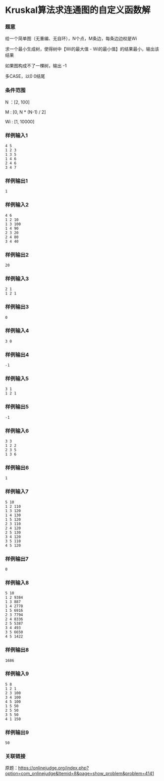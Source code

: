
# Kruskal算法求连通图的自定义函数解

### 题意

给一个简单图（无重编、无自环），N个点，M条边，每条边边权是Wi

求一个最小生成树，使得树中【Wi的最大值 - Wi的最小值】的结果最小，输出该结果

如果图构成不了一棵树，输出 -1

多CASE，以0 0结尾

### 条件范围

N ：[2, 100]

M : [0, N * (N-1) / 2]

Wi : [1, 10000]

### 样例输入1
```
4 5
1 2 3
1 3 5
1 4 6
2 4 6
3 4 7
```

### 样例输出1
```
1
```

### 样例输入2
```
4 6
1 2 10
1 3 100
1 4 90
2 3 20
2 4 80
3 4 40
```

### 样例输出2
```
20
```

### 样例输入3
```
2 1
1 2 1
```

### 样例输出3
```
0
```

### 样例输入4
```
3 0
```

### 样例输出4
```
-1
```

### 样例输入5
```
3 1
1 2 1
```

### 样例输出5
```
-1
```

### 样例输入6
```
3 3
1 2 2
2 3 5
1 3 6
```

### 样例输出6
```
1
```

### 样例输入7
```
5 10
1 2 110
1 3 120
1 4 130
1 5 120
2 3 110
2 4 120
2 5 130
3 4 120
3 5 110
4 5 120
```

### 样例输出7
```
0
```

### 样例输入8
```
5 10
1 2 9384
1 3 887
1 4 2778
1 5 6916
2 3 7794
2 4 8336
2 5 5387
3 4 493
3 5 6650
4 5 1422
```

### 样例输出8
```
1686
```

### 样例输入9
```
5 8
1 2 1
2 3 100
3 4 100
4 5 100
1 5 50
2 5 50
3 5 50
4 1 150
```

### 样例输出9
```
50
```

### 关联链接

原题：https://onlinejudge.org/index.php?option=com_onlinejudge&Itemid=8&page=show_problem&problem=4141

